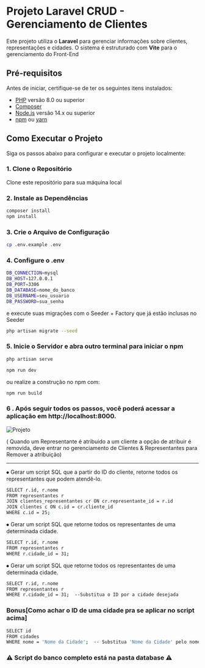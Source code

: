 # Projeto Laravel CRUD - Gerenciamento de Clientes

Este projeto utiliza o **Laravel** para gerenciar informações sobre clientes, representações e cidades. O sistema é estruturado com **Vite** para o gerenciamento do Front-End

## Pré-requisitos

Antes de iniciar, certifique-se de ter os seguintes itens instalados:

- [PHP](https://www.php.net/) versão 8.0 ou superior
- [Composer](https://getcomposer.org/)
- [Node.js](https://nodejs.org/) versão 14.x ou superior
- [npm](https://www.npmjs.com/) ou [yarn](https://yarnpkg.com/)

## Como Executar o Projeto

Siga os passos abaixo para configurar e executar o projeto localmente:

### 1. Clone o Repositório

Clone este repositório para sua máquina local

### 2. Instale as Dependências
```bash
composer install
npm install
```

### 3. Crie o Arquivo de Configuração
```bash
cp .env.example .env
```

### 4. Configure o .env 
```bash
DB_CONNECTION=mysql
DB_HOST=127.0.0.1
DB_PORT=3306
DB_DATABASE=nome_do_banco
DB_USERNAME=seu_usuario
DB_PASSWORD=sua_senha

```

e execute suas migrações com o Seeder + Factory que já estão inclusas no Seeder
```bash
php artisan migrate --seed
```


### 5. Inicie o Servidor e abra outro terminal para iniciar o npm
```bash
php artisan serve
```

```bash
npm run dev
```
ou realize a construção no npm com:

```bash
npm run build
```

### 6 . Após seguir todos os passos, você poderá acessar a aplicação em http://localhost:8000.

![Projeto](https://github.com/user-attachments/assets/85515138-0beb-4dfd-9416-28ed84d2b49c)

( Quando um Representante é atribuido a um cliente a opção de atribuir é removida, deve entrar no gerenciamento de Clientes & Representantes para Remover a atribuição)

<hr>

⦁ Gerar um script SQL que a partir do ID do cliente, retorne todos os representantes que podem atendê-lo.
```bash
SELECT r.id, r.nome
FROM representantes r
JOIN clientes_representantes cr ON cr.representante_id = r.id
JOIN clientes c ON c.id = cr.cliente_id
WHERE c.id = 25;  
```


⦁ Gerar um script SQL que retorne todos os representantes de uma determinada cidade.
```bash
SELECT r.id, r.nome
FROM representantes r
WHERE r.cidade_id = 31;  
```

⦁ Gerar um script SQL que retorne todos os representantes de uma determinada cidade.

```bash
SELECT r.id, r.nome
FROM representantes r
WHERE r.cidade_id = 31;  --Substitua o ID por a cidade desejada 
```

### Bonus[Como achar o ID de uma cidade pra se aplicar no script acima]
```bash
SELECT id
FROM cidades
WHERE nome = 'Nome da Cidade';  -- Substitua 'Nome da Cidade' pelo nome da cidade que você deseja buscar
```
### ⚠️ Script do banco completo está na pasta database ⚠️


